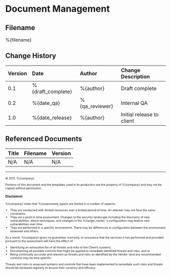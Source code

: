 # Document Management

## Filename

%{filename}

## Change History

Version | Date              | Author            | Change Description
:-------|:------------------|:------------------|:-----------------------------
0.1     | %{draft_complete} | %{author}         | Draft complete
0.2     | %{date_qa}        | %{qa_reviewer}    | Internal QA
1.0     | %{date_release}   | %{author}         | Initial release to client

## Referenced Documents

Title                           | Filename                          | Version
:-------------------------------|:----------------------------------|:-----------------
N/A                             | N/A                               | N/A

---

<div style="font-size:9px;position=fixed;bottom=0;">

© 2017, %{company}.

Portions of this document and the templates used in its production are the property of %{company} and may not be copied without permission.

### Disclaimer

%{company} notes that %{assessment_type}s are limited in a number of aspects:

* They are conducted with limited resources over a limited period of time. An attacker may not face the same constraints.
* They are a point in time assessment. Changes to the security landscape including the discovery of new vulnerabilities, attack techniques, and changes in the %{target_name} 's configuration may lead to new vulnerabilities over time.
* They are performed in a specific environemnt. There may be differences in configuration between the environment assessed and others.

As a result, %{company} gives no guarantee, warranty, or assurance that the services it has performed and provided pursuant to the assessment will have the effect of:

* Identifying an exhaustive list of all threats and risks to the Client’s systems;
* Documenting all possible controls that might be applied to remediate identified threats and risks; and or
* Being continually accurate and relevant as threats and risks as identified by the Vendor (and any recommended controls) may be time specific.

Threats and risks to assessed systems and controls that have been implemented to remediate such risks and threats should be reviewed regularly to ensure their currency and efficacy.

</div>
